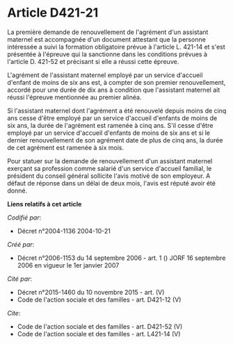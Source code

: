 # Article D421-21

La première demande de renouvellement de l'agrément d'un assistant maternel est accompagnée d'un document attestant que la
personne intéressée a suivi la formation obligatoire prévue à l'article L. 421-14 et s'est présentée à l'épreuve qui la
sanctionne dans les conditions prévues à l'article D. 421-52 et précisant si elle a réussi cette épreuve. 

L'agrément de l'assistant maternel employé par un service d'accueil d'enfant de moins de six ans est, à compter de son
premier renouvellement, accordé pour une durée de dix ans à condition que l'assistant maternel ait réussi l'épreuve
mentionnée au premier alinéa. 

Si l'assistant maternel dont l'agrément a été renouvelé depuis moins de cinq ans cesse d'être employé par un service
d'accueil d'enfants de moins de six ans, la durée de l'agrément est ramenée à cinq ans. S'il cesse d'être employé par un
service d'accueil d'enfants de moins de six ans et si le dernier renouvellement de son agrément date de plus de cinq ans, la
durée de cet agrément est ramenée à six mois. 

Pour statuer sur la demande de renouvellement d'un assistant maternel exerçant sa profession comme salarié d'un service
d'accueil familial, le président du conseil général sollicite l'avis motivé de son employeur. A défaut de réponse dans un
délai de deux mois, l'avis est réputé avoir été donné.

**Liens relatifs à cet article**

_Codifié par_:

  - Décret n°2004-1136 2004-10-21

_Créé par_:

  - Décret n°2006-1153 du 14 septembre 2006 - art. 1 () JORF 16 septembre 2006 en vigueur le 1er janvier 2007

_Cité par_:

  - Décret n°2015-1460 du 10 novembre 2015 - art. (V)
  - Code de l'action sociale et des familles - art. D421-12 (V)

_Cite_:

  - Code de l'action sociale et des familles - art. D421-52 (V)
  - Code de l'action sociale et des familles - art. L421-14 (V)
